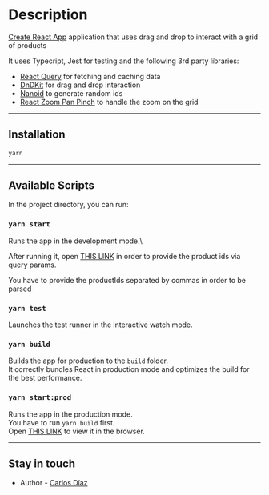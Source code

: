 # Description

[Create React App](https://create-react-app.dev/) application that uses drag and drop to interact with a grid of products

It uses Typecript, Jest for testing and the following 3rd party libraries:

- [React Query](https://react-query.tanstack.com/) for fetching and caching data
- [DnDKit](https://dndkit.com/) for drag and drop interaction
- [Nanoid](https://github.com/ai/nanoid/) to generate random ids
- [React Zoom Pan Pinch](https://github.com/proNestorAps/react-zoom-pan-pinch) to handle the zoom on the grid

---

## Installation

```bash
yarn
```

---

## Available Scripts

In the project directory, you can run:

### `yarn start`

Runs the app in the development mode.\

After running it, open [THIS LINK](http://localhost:3000/?productIds=762644,538476,629249,119144,728086,776655,609473,713975,211502,733834,347676,759598,166597,710316,668527) in order to provide the product ids via query params.

You have to provide the productIds separated by commas in order to be parsed

### `yarn test`

Launches the test runner in the interactive watch mode.

### `yarn build`

Builds the app for production to the `build` folder.\
It correctly bundles React in production mode and optimizes the build for the best performance.

### `yarn start:prod`

Runs the app in the production mode.\
You have to run `yarn build` first.\
Open [THIS LINK](http://localhost:3000/?productIds=762644,538476,629249,119144,728086,776655,609473,713975,211502,733834,347676,759598,166597,710316,668527) to view it in the browser.

---

## Stay in touch

- Author - [Carlos Díaz](https://github.com/linkmetal)
